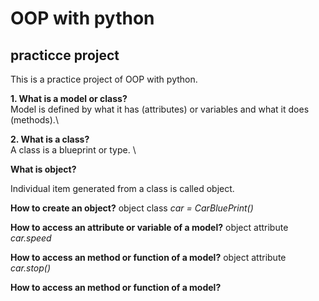 # OOP with python

## practicce project

This is a practice project of OOP with python.

**1. What is a model or class?** \
Model is defined by what it has (attributes) or variables and what it does (methods).\

**2. What is a class?** \
A class is a blueprint or type. \

**What is object?**

Individual item generated from a class is called object.

**How to create an object?**
object class
_car = CarBluePrint()_

**How to access an attribute or variable of a model?**
object attribute
_car.speed_

**How to access an method or function of a model?**
object attribute
_car.stop()_

**How to access an method or function of a model?**
